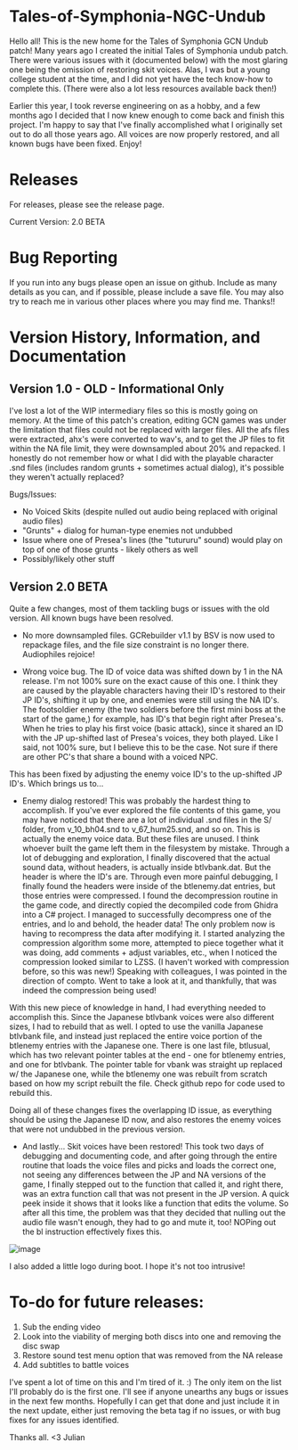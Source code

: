 # Tales-of-Symphonia-NGC-Undub
Hello all! This is the new home for the Tales of Symphonia GCN Undub patch! Many years ago I created the initial Tales of Symphonia undub patch. There were various issues with it (documented below) with the most glaring one being the omission of restoring skit voices. Alas, I was but a young college student at the time, and I did not yet have the tech know-how to complete this. (There were also a lot less resources available back then!)

Earlier this year, I took reverse engineering on as a hobby, and a few months ago I decided that I now knew enough to come back and finish this project. I'm happy to say that I've finally accomplished what I originally set out to do all those years ago. All voices are now properly restored, and all known bugs have been fixed. Enjoy!

# Releases
For releases, please see the release page.

Current Version: 2.0 BETA

# Bug Reporting
If you run into any bugs please open an issue on github. Include as many details as you can, and if possible, please include a save file. You may also try to reach me in various other places where you may find me. Thanks!!

# Version History, Information, and Documentation

## Version 1.0 - OLD - Informational Only
I've lost a lot of the WIP intermediary files so this is mostly going on memory. At the time of this patch's creation, editing GCN games was under the limitation that files could not be replaced with larger files. All the afs files were extracted, ahx's were converted to wav's, and to get the JP files to fit within the NA file limit, they were downsampled about 20% and repacked. I honestly do not remember how or what I did with the playable character .snd files (includes random grunts + sometimes actual dialog), it's possible they weren't actually replaced?

Bugs/Issues:
- No Voiced Skits (despite nulled out audio being replaced with original audio files)
- "Grunts" + dialog for human-type enemies not undubbed
- Issue where one of Presea's lines (the "tutururu" sound) would play on top of one of those grunts - likely others as well
- Possibly/likely other stuff

## Version 2.0 BETA
Quite a few changes, most of them tackling bugs or issues with the old version. All known bugs have been resolved.

- No more downsampled files. GCRebuilder v1.1 by BSV is now used to repackage files, and the file size constraint is no longer there. Audiophiles rejoice!

- Wrong voice bug. The ID of voice data was shifted down by 1 in the NA release. I'm not 100% sure on the exact cause of this one. I think they are caused by the playable characters having their ID's restored to their JP ID's, shifting it up by one, and enemies were still using the NA ID's. The footsoldier enemy (the two soldiers before the first mini boss at the start of the game,) for example, has ID's that begin right after Presea's. When he tries to play his first voice (basic attack), since it shared an ID with the JP up-shifted last of Presea's voices, they both played. Like I said, not 100% sure, but I believe this to be the case. Not sure if there are other PC's that share a bound with a voiced NPC.

This has been fixed by adjusting the enemy voice ID's to the up-shifted JP ID's. Which brings us to...

- Enemy dialog restored! This was probably the hardest thing to accomplish. If you've ever explored the file contents of this game, you may have noticed that there are a lot of individual .snd files in the S/ folder, from v_10_bh04.snd to v_67_hum25.snd, and so on. This is actually the enemy voice data. But these files are unused. I think whoever built the game left them in the filesystem by mistake. Through a lot of debugging and exploration, I finally discovered that the actual sound data, without headers, is actually inside btlvbank.dat. But the header is where the ID's are. Through even more painful debugging, I finally found the headers were inside of the btlenemy.dat entries, but those entries were compressed. I found the decompression routine in the game code, and directly copied the decompiled code from Ghidra into a C# project. I managed to successfully decompress one of the entries, and lo and behold, the header data! The only problem now is having to recompress the data after modifying it. I started analyzing the compression algorithm some more, attempted to piece together what it was doing, add comments + adjust variables, etc., when I noticed the compression looked similar to LZSS. (I haven't worked with compression before, so this was new!) Speaking with colleagues, I was pointed in the direction of compto. Went to take a look at it, and thankfully, that was indeed the compression being used! 

With this new piece of knowledge in hand, I had everything needed to accomplish this. Since the Japanese btlvbank voices were also different sizes, I had to rebuild that as well. I opted to use the vanilla Japanese btlvbank file, and instead just replaced the entire voice portion of the btlenemy entries with the Japanese one. There is one last file, btlusual, which has two relevant pointer tables at the end - one for btlenemy entries, and one for btlvbank. The pointer table for vbank was straight up replaced w/ the Japanese one, while the btlenemy one was rebuilt from scratch based on how my script rebuilt the file. Check github repo for code used to rebuild this.

Doing all of these changes fixes the overlapping ID issue, as everything should be using the Japanese ID now, and also restores the enemy voices that were not undubbed in the previous version.

- And lastly... Skit voices have been restored! This took two days of debugging and documenting code, and after going through the entire routine that loads the voice files and picks and loads the correct one, not seeing any differences between the JP and NA versions of the game, I finally stepped out to the function that called it, and right there, was an extra function call that was not present in the JP version. A quick peek inside it shows that it looks like a function that edits the volume. So after all this time, the problem was that they decided that nulling out the audio file wasn't enough, they had to go and mute it, too! NOPing out the bl instruction effectively fixes this.

![image](https://user-images.githubusercontent.com/6155506/134822118-a568d578-94e1-4b00-a0c8-5a40b4e53fc2.png)

I also added a little logo during boot. I hope it's not too intrusive!

# To-do for future releases:

1. Sub the ending video
2. Look into the viability of merging both discs into one and removing the disc swap
3. Restore sound test menu option that was removed from the NA release
4. Add subtitles to battle voices

I've spent a lot of time on this and I'm tired of it. :) The only item on the list I'll probably do is the first one. I'll see if anyone unearths any bugs or issues in the next few months. Hopefully I can get that done and just include it in the next update, either just removing the beta tag if no issues, or with bug fixes for any issues identified.

Thanks all. <3
Julian
